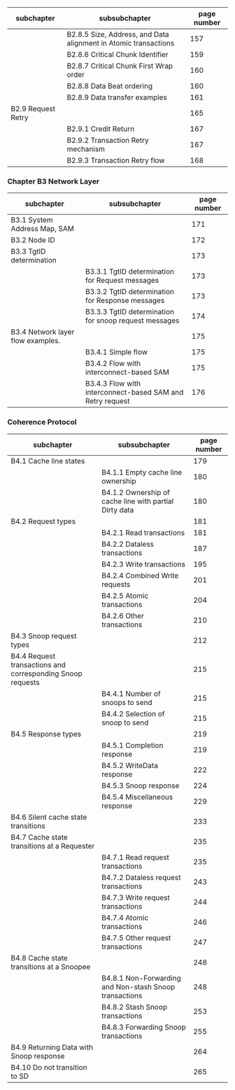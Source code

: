 | subchapter         | subsubchapter                                                   | page number |
|--------------------|-----------------------------------------------------------------|-------------|
|                    | B2.8.5 Size, Address, and Data alignment in Atomic transactions | 157         |
|                    | B2.8.6 Critical Chunk Identifier                                | 159         |
|                    | B2.8.7 Critical Chunk First Wrap order                          | 160         |
|                    | B2.8.8 Data Beat ordering                                       | 160         |
|                    | B2.8.9 Data transfer examples                                   | 161         |
| B2.9 Request Retry |                                                                 | 165         |
|                    | B2.9.1 Credit Return                                            | 167         |
|                    | B2.9.2 Transaction Retry mechanism                              | 167         |
|                    | B2.9.3 Transaction Retry flow                                   | 168         |

### Chapter B3 Network Layer

| subchapter                        | subsubchapter                                             | page number |
|-----------------------------------|-----------------------------------------------------------|-------------|
| B3.1 System Address Map, SAM      |                                                           | 171         |
| B3.2 Node ID                      |                                                           | 172         |
| B3.3 TgtID determination          |                                                           | 173         |
|                                   | B3.3.1 TgtID determination for Request messages           | 173         |
|                                   | B3.3.2 TgtID determination for Response messages          | 173         |
|                                   | B3.3.3 TgtID determination for snoop request messages     | 174         |
| B3.4 Network layer flow examples. |                                                           | 175         |
|                                   | B3.4.1 Simple flow                                        | 175         |
|                                   | B3.4.2 Flow with interconnect-based SAM                   | 175         |
|                                   | B3.4.3 Flow with interconnect-based SAM and Retry request | 176         |

### Coherence Protocol

| subchapter                                                 | subsubchapter                                          | page number |
|------------------------------------------------------------|--------------------------------------------------------|-------------|
| B4.1 Cache line states                                     |                                                        | 179         |
|                                                            | B4.1.1 Empty cache line ownership                      | 180         |
|                                                            | B4.1.2 Ownership of cache line with partial Dirty data | 180         |
| B4.2 Request types                                         |                                                        | 181         |
|                                                            | B4.2.1 Read transactions                               | 181         |
|                                                            | B4.2.2 Dataless transactions                           | 187         |
|                                                            | B4.2.3 Write transactions                              | 195         |
|                                                            | B4.2.4 Combined Write requests                         | 201         |
|                                                            | B4.2.5 Atomic transactions                             | 204         |
|                                                            | B4.2.6 Other transactions                              | 210         |
| B4.3 Snoop request types                                   |                                                        | 212         |
| B4.4 Request transactions and corresponding Snoop requests |                                                        | 215         |
|                                                            | B4.4.1 Number of snoops to send                        | 215         |
|                                                            | B4.4.2 Selection of snoop to send                      | 215         |
| B4.5 Response types                                        |                                                        | 219         |
|                                                            | B4.5.1 Completion response                             | 219         |
|                                                            | B4.5.2 WriteData response                              | 222         |
|                                                            | B4.5.3 Snoop response                                  | 224         |
|                                                            | B4.5.4 Miscellaneous response                          | 229         |
| B4.6 Silent cache state transitions                        |                                                        | 233         |
| B4.7 Cache state transitions at a Requester                |                                                        | 235         |
|                                                            | B4.7.1 Read request transactions                       | 235         |
|                                                            | B4.7.2 Dataless request transactions                   | 243         |
|                                                            | B4.7.3 Write request transactions                      | 244         |
|                                                            | B4.7.4 Atomic transactions                             | 246         |
|                                                            | B4.7.5 Other request transactions                      | 247         |
| B4.8 Cache state transitions at a Snoopee                  |                                                        | 248         |
|                                                            | B4.8.1 Non-Forwarding and Non-stash Snoop transactions | 248         |
|                                                            | B4.8.2 Stash Snoop transactions                        | 253         |
|                                                            | B4.8.3 Forwarding Snoop transactions                   | 255         |
| B4.9 Returning Data with Snoop response                    |                                                        | 264         |
| B4.10 Do not transition to SD                              |                                                        | 265         |